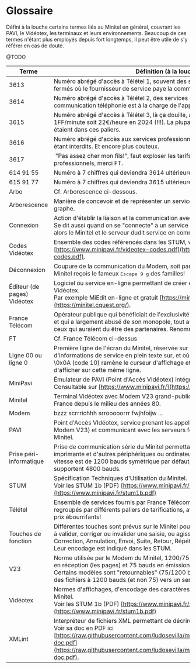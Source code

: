 # Glossaire

Défini à la louche certains termes liés au Minitel en général, couvrant les PAVI, le Vidéotex, les terminaux et leurs environnements.
Beaucoup de ces termes n'étant plus employés depuis fort longtemps, il peut être utile de s'y référer en cas de doute.

@TODO

Terme | Définition (à la louche)
--- | ---
3613 | Numéro abrégé d'accès à Télétel 1, souvent des services pros par abonnement ou fermés où le fournisseur de service paye la communication téléphonique.
3614 | Numéro abrégé d'accès à Télétel 2, des services gratuits ou par abonnements, la communication téléphonie est à la charge de l'appelant
3615 | Numéro abrégé d'accès à Télétel 3, là ça douille, avec différents paliers autour de 1FF/minute soit 22€/heure en 2024 (!!!). La plupart des services grand-publics étaient dans ces paliers.
3616 | Numéro abrégé d'accès aux services professionnels, les services grand-public étant interdits. Et encore plus couteux.
3617 | "Pas assez cher mon fils!", faut exploser les tarifs pour certains services professionnels, merci FT.
614 91 55 | Numéro à 7 chiffres qui deviendra 3614 ultérieurement.
615 91 77 | Numéro à 7 chiffres qui deviendra 3615 ultérieurement.
Arbo | Cf. Arborescence ci-dessous.
Arborescence | Manière de concevoir et de représenter un service Minitel, sous la forme d'un graphe.
Connexion | Action d'établir la liaison et la communication avec le PAVI via le Modem V23.<br/>Se dit aussi quand on se "connecte" à un service par l'entremise du PAVI, qui met alors le Minitel et le serveur dudit service en communication.
Codes Vidéotex | Ensemble des codes référencés dans les STUM, voir ici un résumé en PDF [https://www.minipavi.fr/videotex-codes.pdf](https://www.minipavi.fr/videotex-codes.pdf).
Déconnexion | Coupure de la communication du Modem, soit par action utilisateur, soit quand le Minitel reçois le fameux <kbd>Escape 9 g</kbd> des familles!
Éditeur (de pages) Vidéotex | Logiciel ou service en-ligne permettant de créer et modifier des pages au format Vidéotex.<br/>Par exemple MiEdit en-ligne et gratuit [https://minitel.cquest.org/](https://minitel.cquest.org/).
France Télécom | Opérateur publique qui bénéficiait de l'exclusivité absolue sur le territoire Français et qui a largement abusé de son monopole, tout autant pour ses clients, que pour ceux qui auraient du être des partenaires. Renommé Orange.
FT | Cf. France Télécom ci-dessus
Ligne 00 ou ligne 0 | Première ligne de l'écran du Minitel, réservée sur Télétel à l'affichage d'informations de service en plein texte sur, et où l'envoi d'un saut-de-ligne \0x0A (code 10) ramène le curseur d'affichage et de saisie où il était avant d'afficher sur cette même ligne.
MiniPavi | Émulateur de PAVI (Point d'Accès VIdéotex) intégrant aussi un émulateur Minitel. Consultable sur [https://www.minipavi.fr/](https://www.minipavi.fr/).
Minitel | Terminal Vidéotex avec Modem V23 grand-public distribué gratuitement en France depuis le milieu des années 80.
Modem | bzzz scrrrichhh srrooooorrr fwjhfoijw ...
PAVI | Point d'Accès VIdéotex, service prenant les appels venus des Minitel (via leur Modem V23) et communicant avec les serveurs fournissant les différents services Minitel.
Prise péri-informatique | Prise de communication série du Minitel permettant de communiquer avec une imprimante et d'autres périphériques ou ordinateurs via le protocole RS232C. Sa vitesse est de 1200 bauds symétrique par défaut, certains modèles de Minitel supportent 4800 bauds.
STUM | Spécification Techniques d'Utilisation du Minitel.<br/>Voir les STUM 1b (PDF) [https://www.minipavi.fr/stum1b.pdf](https://www.minipavi.fr/stum1b.pdf)
Télétel | Ensemble de services fournis par France Télécom et les serveurs privés, regroupés par différents paliers de tarifications, avec des règles léonines et des prix ébourrifants!
Touches de fonction | Différentes touches sont prévus sur le Minitel pour déclencher des actions, servant à valider, corriger ou invalider une saisie, ou agissant aussi sans texte saisi: Correction, Annulation, Envoi, Suite, Retour, Répétition, Sommaire, Guide, etc.<br/>Leur encodage est indiqué dans les STUM.
V23 | Norme utilisée par le Modem du Minitel, 1200/75 bauds asymétrique, 1200 bauds en réception (les pages) et 75 bauds en émission (le clavier).<br/>Certains modèles sont "retournables" (75/1200 bauds) permettant alors d'émettre des fichiers à 1200 bauds (et non 75) vers un serveur Minitel.
Vidéotex | Normes d'affichages, d'encodage des caractères et des options d'affichage du Minitel.<br/>Voir les STUM 1b (PDF) [https://www.minipavi.fr/stum1b.pdf](https://www.minipavi.fr/stum1b.pdf)
XMLint | Interpréteur de fichiers XML permettant de décrire des services Minitel simples. Voir sa doc en PDF ici [https://raw.githubusercontent.com/ludosevilla/minipaviCli/master/XMLint/XMLint-doc.pdf](https://raw.githubusercontent.com/ludosevilla/minipaviCli/master/XMLint/XMLint-doc.pdf).
